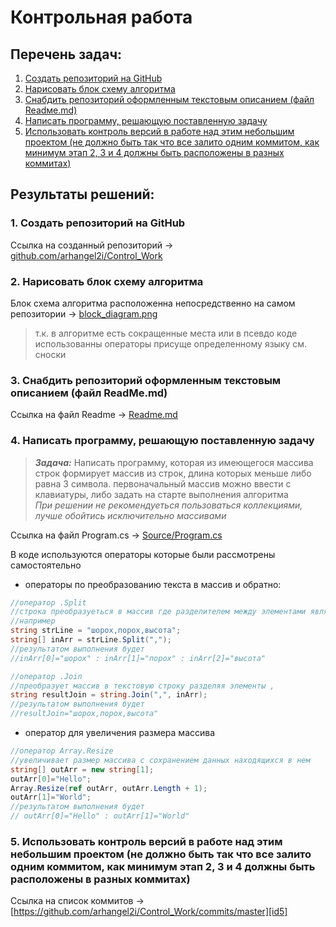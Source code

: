 # Контрольная работа

## Перечень задач:
1. [Создать репозиторий на GitHub](#task1)
2. [Нарисовать блок схему алгоритма](#task2)
3. [Снабдить репозиторий оформленным текстовым описанием (файл Readмe.md)](#task3)
4. [Написать программу, решающую поставленную задачу](#task4)
5. [Использовать контроль версий в работе над этим небольшим проектом (не должно быть так что все залито одним коммитом, как минимум этап 2, 3 и 4 должны быть расположены в разных коммитах)](#task5)

## Результаты решений:
### <a name="task1"></a>1. Создать репозиторий на GitHub
Ссылка на созданный репозиторий -> [github.com/arhangel2i/Control_Work][id1]

### <a name="task2"></a>2. Нарисовать блок схему алгоритма
Блок схема алгоритма расположенна непосредственно на самом репозитории -> [block_diagram.png][id2]

>т.к. в алгоритме есть сокращенные места или в псевдо коде использованны операторы присуще определенному языку см. сноски
### <a name="task3"></a>3. Снабдить репозиторий оформленным текстовым описанием (файл ReadMe.md)
Ссылка на файл Readme -> [Readme.md][id3]

### <a name="task4"></a>4. Написать программу, решающую поставленную задачу
>***Задача:*** Написать программу, которая из имеющегося массива строк формирует массив из строк, длина которых меньше либо равна 3 символа. первоначальный массив можно ввести с клавиатуры, либо задать на старте выполнения алгоритма<br/>*При решении не рекомендуеться пользоваться коллекциями, лучше обойтись исключительно массивами*

Ссылка на файл Program.cs -> [Source/Program.cs][id4]

В коде используются операторы которые были рассмотрены самостоятельно

- операторы по преобразованию текста в массив и обратно:
```C#
//оператор .Split
//строка преобразуеться в массив где разделителем между элементами является ,
//например
string strLine = "шорох,порох,высота";
string[] inArr = strLine.Split(",");
//результатом выполнения будет
//inArr[0]="шорох" : inArr[1]="порох" : inArr[2]="высота"

//оператор .Join
//преобразует массив в текстовую строку разделяя элементы , 
string resultJoin = string.Join(",", inArr);
//результатом выполнения будет
//resultJoin="шорох,порох,высота"
```
- оператор для увеличения размера массива
```C#
//оператор Array.Resize
//увеличивает размер массива с сохранением данных находящихся в нем
string[] outArr = new string[1];
outArr[0]="Hello";
Array.Resize(ref outArr, outArr.Length + 1);
outArr[1]="World";
//результатом выполнения будет
// outArr[0]="Hello" : outArr[1]="World"
```
### <a name="task5"></a>5. Использовать контроль версий в работе над этим небольшим проектом (не должно быть так что все залито одним коммитом, как минимум этап 2, 3 и 4 должны быть расположены в разных коммитах)

Ссылка на список коммитов -> [https://github.com/arhangel2i/Control_Work/commits/master][id5]

[id1]: https://github.com/arhangel2i/Control_Work
[id2]: block_diagram.png
[id3]: Readme.md
[id4]: Source/Program.cs
[id5]: https://github.com/arhangel2i/Control_Work/commits/master